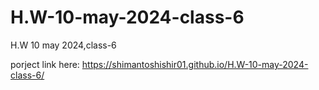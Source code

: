 # H.W-10-may-2024-class-6
H.W 10 may 2024,class-6

porject link here:
https://shimantoshishir01.github.io/H.W-10-may-2024-class-6/


